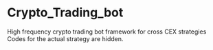 # Crypto_Trading_bot
High frequency crypto trading bot framework for cross CEX strategies  
Codes for the actual strategy are hidden.
